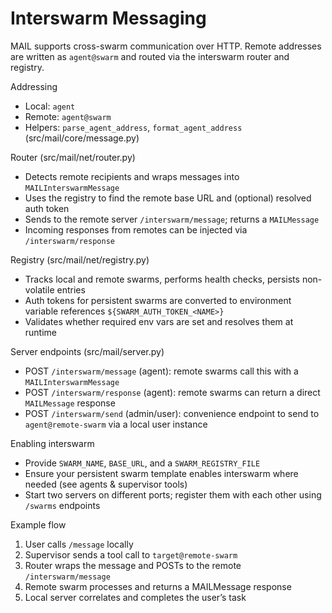 # Interswarm Messaging

MAIL supports cross-swarm communication over HTTP. Remote addresses are written as `agent@swarm` and routed via the interswarm router and registry.

Addressing
- Local: `agent`
- Remote: `agent@swarm`
- Helpers: `parse_agent_address`, `format_agent_address` (src/mail/core/message.py)

Router (src/mail/net/router.py)
- Detects remote recipients and wraps messages into `MAILInterswarmMessage`
- Uses the registry to find the remote base URL and (optional) resolved auth token
- Sends to the remote server `/interswarm/message`; returns a `MAILMessage`
- Incoming responses from remotes can be injected via `/interswarm/response`

Registry (src/mail/net/registry.py)
- Tracks local and remote swarms, performs health checks, persists non-volatile entries
- Auth tokens for persistent swarms are converted to environment variable references `${SWARM_AUTH_TOKEN_<NAME>}`
- Validates whether required env vars are set and resolves them at runtime

Server endpoints (src/mail/server.py)
- POST `/interswarm/message` (agent): remote swarms call this with a `MAILInterswarmMessage`
- POST `/interswarm/response` (agent): remote swarms can return a direct `MAILMessage` response
- POST `/interswarm/send` (admin/user): convenience endpoint to send to `agent@remote-swarm` via a local user instance

Enabling interswarm
- Provide `SWARM_NAME`, `BASE_URL`, and a `SWARM_REGISTRY_FILE`
- Ensure your persistent swarm template enables interswarm where needed (see agents & supervisor tools)
- Start two servers on different ports; register them with each other using `/swarms` endpoints

Example flow
1. User calls `/message` locally
2. Supervisor sends a tool call to `target@remote-swarm`
3. Router wraps the message and POSTs to the remote `/interswarm/message`
4. Remote swarm processes and returns a MAILMessage response
5. Local server correlates and completes the user’s task


